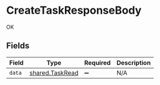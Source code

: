 # CreateTaskResponseBody

OK


## Fields

| Field                                              | Type                                               | Required                                           | Description                                        |
| -------------------------------------------------- | -------------------------------------------------- | -------------------------------------------------- | -------------------------------------------------- |
| `data`                                             | [shared.TaskRead](../../models/shared/taskread.md) | :heavy_minus_sign:                                 | N/A                                                |